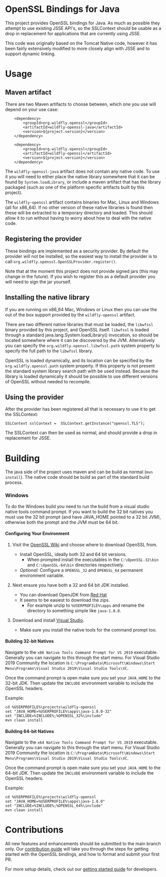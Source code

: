 OpenSSL Bindings for Java
=========================

This project provides OpenSSL bindings for Java. As much as possible they attempt to use existing JSSE API's, so the
SSLContext should be usable as a drop in replacement for applications that are currently using JSSE.

This code was originally based on the Tomcat Native code, however it has been fairly extensively modified to more closely
align with JSSE and to support dynamic linking.

Usage
=====

Maven artifact
--------------

There are two Maven artifacts to choose between, which one you use will depend on your use case:


        <dependency>
            <groupId>org.wildfly.openssl</groupId>
            <artifactId>wildfly-openssl-java</artifactId>
            <version>${project.version}</version>
        </dependency>
        
        <dependency>
            <groupId>org.wildfly.openssl</groupId>
            <artifactId>wildfly-openssl</artifactId>
            <version>${project.version}</version>
        </dependency>

The `wildfly-openssl-java` artifact does not contain any native code. To use it you will need to either place the native library
somewhere that it can be found by `System.loadLibrary`, or include a maven artifact that has the library packaged (such as one of
the platform specific artifacts built by this project).

The `wildfly-openssl` artifact contains binaries for Mac, Linux and Windows (all for x86_64). If no other version of these
 native libraries is found then these will be extracted to a temporary directory and loaded. This should allow it to run without
 having to worry about how to deal with the native code.


Registering the provider
------------------------

These bindings are implemented as a security provider. By default the provider will not be installed, so the easiest way
to install the provider is to call `org.wildfly.openssl.OpenSSLProvider.register()`.

Note that at the moment this project does not provide signed jars (this may change in the future). If you wish to register
this as a default provider you will need to sign the jar yourself.

Installing the native library
-----------------------------

If you are running on x86_64 Mac, Windows or Linux then you can use the out of the box support provided by the `wildfly-openssl`
artifact.

There are two different native libraries that must be loaded, the `libwfssl` binary provided by this project, and OpenSSL
itself. `libwfssl` is loaded through a standard java.lang.System.loadLibrary() invocation, so should be located somewhere
where it can be discovered by the JVM. Alternatively you can specify the `org.wildfly.openssl.libwfssl.path` system property
to specify the full path to the `libwfssl` library.

OpenSSL is loaded dynamically, and its location can be specified by the `org.wildfly.openssl.path` system property. If
this property is not present the standard system library search path with be used instead. Because the library is loaded
dynamically it should be possible to use different versions of OpenSSL without needed to recompile.

Using the provider
------------------

After the provider has been registered all that is necessary to use it to get the SSLContext:

    SSLContext sslContext =  SSLContext.getInstance("openssl.TLS");

The SSLContext can then be used as normal, and should provide a drop in replacement for JSSE.

Building
========

The java side of the project uses maven and can be build as normal (`mvn install`). The native code should be build
as part of the standard build process.

### Windows

To do the Windows build you need to run the build from a visual studio native tools command prompt. If you want to build
the 32 bit natives you must use the 32 bit prompt (and have JAVA_HOME pointed to a 32 bit JVM), otherwise both the prompt
and the JVM must be 64 bit.

#### Configuring Your Environment

1. Visit the [OpenSSL Wiki](https://wiki.openssl.org/index.php/Binaries) and choose where to download OpenSSL
   from.
    * Install OpenSSL, ideally both 32 and 64 bit versions.
        * When prompted install the executables in the `C:\OpenSSL-32\bin` and `C:\OpenSSL-64\bin` directories
          respectively.
    * _Optional:_ Configure a `OPENSSL_32` and `OPENSSL_64` permanent environment variable.
    
1. Next ensure you have both a 32 and 64 bit JDK installed.
    * You can download OpenJDK from [Red Hat](https://developers.redhat.com/products/openjdk/download)
    * It seems to be easiest to download the zips.
        * For example unzip to `%USERPROFILE%\apps` and rename the directory to something simple like `java-1.8.0`.

1. Download and install [Visual Studio](https://visualstudio.microsoft.com/downloads/).
    * Make sure you install the native tools for the command prompt too.
    
#### Building 32-bit Natives

Navigate to the `x86 Native Tools Command Prompt for VS 2019` executable. Generally you can navigate to this through
the start menu. For Visual Studio 2019 Community the location is 
`C:\ProgramData\Microsoft\Windows\Start Menu\Programs\Visual Studio 2019\Visual Studio Tools\VC`.

Once the command prompt is open make sure you set your `JAVA_HOME` to the 32-bit JDK. Then update the `INCLUDE`
environment variable to include the OpenSSL headers.

Example:
```
cd %USERPROFILE%\projects\wildfly-openssl
set "JAVA_HOME=%USERPROFILE%\apps\java-1.8.0-32"
set "INCLUDE=%INCLUDE%;%OPENSSL_32%\include"
mvn clean install
```

#### Building 64-bit Natives

Navigate to the `x64 Native Tools Command Prompt for VS 2019` executable. Generally you can navigate to this through
the start menu. For Visual Studio 2019 Community the location is 
`C:\ProgramData\Microsoft\Windows\Start Menu\Programs\Visual Studio 2019\Visual Studio Tools\VC`.

Once the command prompt is open make sure you set your `JAVA_HOME` to the 64-bit JDK. Then update the `INCLUDE`
environment variable to include the OpenSSL headers.

Example:
```
cd %USERPROFILE%\projects\wildfly-openssl
set "JAVA_HOME=%USERPROFILE%\apps\java-1.8.0"
set "INCLUDE=%INCLUDE%;%OPENSSL_64%\include"
mvn clean install
```

Contributions
=============

All new features and enhancements should be submitted to the main branch only. Our [contribution guide](https://github.com/wildfly-security/wildfly-openssl-natives/blob/main/CONTRIBUTING.md) will take you through the steps for getting started with the OpenSSL bindings, and how to format and submit your first PR.

For more setup details, check out our [getting started guide](https://wildfly-security.github.io/wildfly-elytron/getting-started-for-developers/) for developers.
